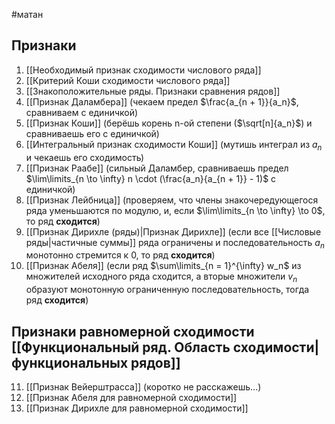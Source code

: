 #матан 
## Признаки
1. [[Необходимый признак сходимости числового ряда]]
2. [[Критерий Коши сходимости числового ряда]]
3. [[Знакоположительные ряды. Признаки сравнения рядов]]
4. [[Признак Даламбера]] (чекаем предел $\frac{a_{n + 1}}{a_n}$, сравниваем с единичкой)
5. [[Признак Коши]] (берёшь корень n-ой степени ($\sqrt[n]{a_n}$) и сравниваешь его с единичкой)
6. [[Интегральный признак сходимости Коши]] (мутишь интеграл из $a_n$ и чекаешь его сходимость)
7. [[Признак Раабе]] (сильный Даламбер, сравниваешь предел $\lim\limits_{n \to \infty} n \cdot (\frac{a_n}{a_{n + 1}} - 1)$ с единичкой)
8. [[Признак Лейбница]] (проверяем, что члены знакочередующегося ряда уменьшаются по модулю, и, если $\lim\limits_{n \to \infty} \to 0$, то ряд **сходится**)
9. [[Признак Дирихле (ряды)|Признак Дирихле]] (если все [[Числовые ряды|частичные суммы]] ряда ограничены и последовательность $a_n$ монотонно стремится к 0, то ряд **сходится**)
10. [[Признак Абеля]] (если ряд $\sum\limits_{n = 1}^{\infty} w_n$ из множителей исходного ряда сходится, а вторые множители $v_n$ образуют монотонную ограниченную последовательность, тогда ряд **сходится**)
## Признаки равномерной сходимости [[Функциональный ряд. Область сходимости|функциональных рядов]]
11. [[Признак Вейерштрасса]] (коротко не расскажешь...)
12. [[Признак Абеля для равномерной сходимости]]
13. [[Признак Дирихле для равномерной сходимости]]